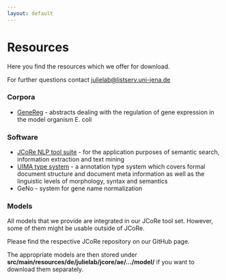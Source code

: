 ```yaml
---
layout: default
---
```


# Resources

Here you find the resources which we offer for download.

For further questions contact [julielab@listserv.uni-jena.de](mailto:julielab@listserv.uni-jena.de)

### Corpora
* [GeneReg](GeneReg.html) - abstracts dealing with the regulation of gene expression in the model organism E. coli

### Software
* [JCoRe NLP tool suite](JCoRe.html) - for the application purposes of semantic search, information extraction and text mining
* [UIMA type system](https://github.com/JULIELab/jcore-projects) - a annotation type system which covers formal document structure and document meta information as well as the linguistic levels of morphology, syntax and semantics
* GeNo - system for gene name normalization

### Models

All models that we provide are integrated in our JCoRe tool set. However, some of them might be usable outside of JCoRe.

Please find the respective JCoRe repository on our GitHub page.

The appropriate models are then stored under **src/main/resources/de/julielab/jcore/ae/.../model/** if you want to download them separately.
